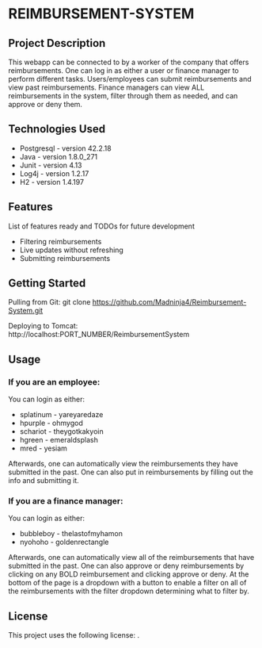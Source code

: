 # REIMBURSEMENT-SYSTEM

## Project Description

This webapp can be connected to by a worker of the company that offers reimbursements. One can log in as either a user or finance manager to perform different tasks. Users/employees can submit reimbursements and view past reimbursements. Finance managers can view ALL reimbursements in the system, filter through them as needed, and can approve or deny them. 

## Technologies Used

* Postgresql - version 42.2.18
* Java - version 1.8.0_271
* Junit - version 4.13
* Log4j - version 1.2.17
* H2 - version 1.4.197

## Features

List of features ready and TODOs for future development
* Filtering reimbursements
* Live updates without refreshing
* Submitting reimbursements



## Getting Started

Pulling from Git:
git clone https://github.com/Madninja4/Reimbursement-System.git

Deploying to Tomcat:
http://localhost:PORT_NUMBER/ReimbursementSystem



## Usage

### If you are an employee:

You can login as either:

  * splatinum - yareyaredaze
  * hpurple - ohmygod
  * schariot - theygotkakyoin
  * hgreen - emeraldsplash
  * mred - yesiam
  
Afterwards, one can automatically view the reimbursements they have submitted in the past. One can also put in reimbursements by filling out the info and submitting it.
  

### If you are a finance manager:

You can login as either:

   * bubbleboy - thelastofmyhamon
   * nyohoho - goldenrectangle

Afterwards, one can automatically view all of the reimbursements that have submitted in the past. One can also approve or deny reimbursements by clicking on any BOLD reimbursement and clicking approve or deny. At the bottom of the page is a dropdown with a button to enable a filter on all of the reimbursements with the filter dropdown determining what to filter by.

## License

This project uses the following license: [<MIT License>](<https://choosealicense.com/licenses/mit/>).
